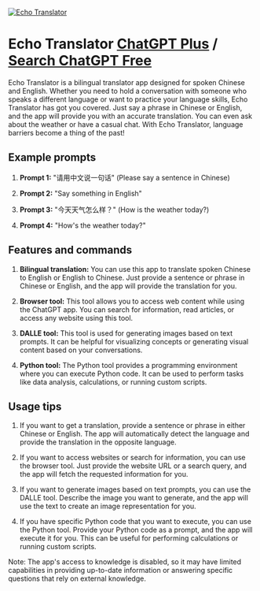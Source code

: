 
[![Echo Translator](https://files.oaiusercontent.com/file-xvdfRoy1rwpwgPbu8SDAeiLw?se=2123-10-17T05%3A06%3A27Z&sp=r&sv=2021-08-06&sr=b&rscc=max-age%3D31536000%2C%20immutable&rscd=attachment%3B%20filename%3Dc840ffd4-bec9-4541-87b2-bae2cce9cf83.png&sig=rv4Wz8gFvlSeqFTGSJ%2Bkp6S2ZO093KleHHclNvpfu9o%3D)](https://chat.openai.com/g/g-UksTwf2n1-echo-translator)

# Echo Translator [ChatGPT Plus](https://chat.openai.com/g/g-UksTwf2n1-echo-translator) / [Search ChatGPT Free](https://gptcall.net/index.html#/?search=Echo%20Translator)

Echo Translator is a bilingual translator app designed for spoken Chinese and English. Whether you need to hold a conversation with someone who speaks a different language or want to practice your language skills, Echo Translator has got you covered. Just say a phrase in Chinese or English, and the app will provide you with an accurate translation. You can even ask about the weather or have a casual chat. With Echo Translator, language barriers become a thing of the past!

## Example prompts

1. **Prompt 1:** "请用中文说一句话" (Please say a sentence in Chinese)

2. **Prompt 2:** "Say something in English"

3. **Prompt 3:** "今天天气怎么样？" (How is the weather today?)

4. **Prompt 4:** "How's the weather today?"

## Features and commands

1. **Bilingual translation:** You can use this app to translate spoken Chinese to English or English to Chinese. Just provide a sentence or phrase in Chinese or English, and the app will provide the translation for you.

2. **Browser tool:** This tool allows you to access web content while using the ChatGPT app. You can search for information, read articles, or access any website using this tool.

3. **DALLE tool:** This tool is used for generating images based on text prompts. It can be helpful for visualizing concepts or generating visual content based on your conversations.

4. **Python tool:** The Python tool provides a programming environment where you can execute Python code. It can be used to perform tasks like data analysis, calculations, or running custom scripts.

## Usage tips

1. If you want to get a translation, provide a sentence or phrase in either Chinese or English. The app will automatically detect the language and provide the translation in the opposite language.

2. If you want to access websites or search for information, you can use the browser tool. Just provide the website URL or a search query, and the app will fetch the requested information for you.

3. If you want to generate images based on text prompts, you can use the DALLE tool. Describe the image you want to generate, and the app will use the text to create an image representation for you.

4. If you have specific Python code that you want to execute, you can use the Python tool. Provide your Python code as a prompt, and the app will execute it for you. This can be useful for performing calculations or running custom scripts.

Note: The app's access to knowledge is disabled, so it may have limited capabilities in providing up-to-date information or answering specific questions that rely on external knowledge.


